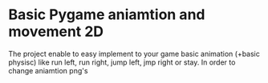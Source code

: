 # Basic Pygame aniamtion and movement 2D 
The project enable to easy implement to your game basic animation (+basic physisc) like run left, run right, jump left, jmp right or stay.
In order to change aniamtion png's
